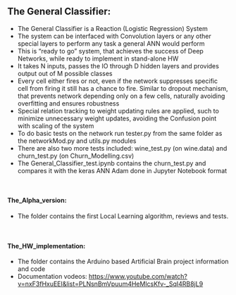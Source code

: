 ## The General Classifier:
- The General Classifier is a Reaction (Logistic Regression) System
- The system can be interfaced with Convolution layers or any other special layers to perform any task a general ANN would perform
- This is “ready to go” system, that achieves the success of Deep Networks, while ready to implement in stand-alone HW
- It takes N inputs, passes the IO through D hidden layers and provides output out of M possible classes
- Every cell either fires or not, even if the network suppresses specific cell from firing it still has a chance to fire. Similar to dropout mechanism, that prevents network depending only on a few cells, naturally avoiding overfitting and ensures robustness 
- Special relation tracking to weight updating rules are applied, such to minimize unnecessary weight updates, avoiding the Confusion point with scaling of the system
- To do basic tests on the network run tester.py from the same folder as the networkMod.py and utils.py modules
- There are also two more tests included: wine_test.py (on wine.data) and churn_test.py (on Churn_Modelling.csv)
- The General_Classifier_test.ipynb contains the churn_test.py and compares it with the keras ANN Adam done in Jupyter Notebook format

<br>

#### The_Alpha_version:
- The folder contains the first Local Learning algorithm, reviews and tests.

<br> 

#### The_HW_implementation:
- The folder contains the Arduino based Artificial Brain project information and code
- Documentation vodeos: https://www.youtube.com/watch?v=nxF3fHxuEEI&list=PLNsnBmVpuum4HeMlcsKfv-_SqI4RB8jL9
